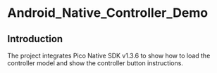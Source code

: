 # Android_Native_Controller_Demo

## Introduction

The project integrates Pico Native SDK v1.3.6 to show how to load the controller model and show the controller button instructions.
